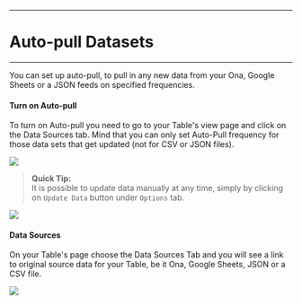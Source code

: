 ****
# Auto-pull Datasets
---
You can set up auto-pull, to pull in any new data from your Ona, Google Sheets or a JSON feeds on specified frequencies.
#### **Turn on Auto-pull**

To turn on Auto-pull you need to go to your Table's view page and click on the Data Sources tab. Mind that you can only set Auto-Pull frequency for those data sets that get updated (not for CSV or JSON files).

![](/assets_en/auto-pull.png)

> **Quick Tip:**   
> It is possible to update data manually at any time, simply by clicking on `Update Data` button under `Options` tab. 

![](/assets_en/update_data.PNG)
#### **Data Sources**

On your Table's page choose the Data Sources Tab and you will see a link to original source data for your Table, be it Ona, Google Sheets, JSON or a CSV file.  

![](/assets_en/data_source.PNG)
